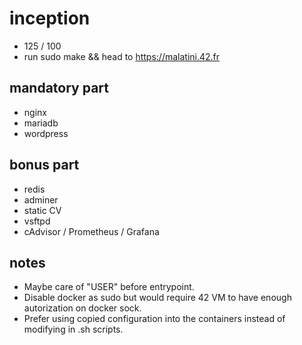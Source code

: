 # inception

- 125 / 100
- run sudo make && head to https://malatini.42.fr

## mandatory part

- nginx
- mariadb
- wordpress

## bonus part

- redis
- adminer
- static CV
- vsftpd
- cAdvisor / Prometheus / Grafana

## notes

- Maybe care of "USER" before entrypoint.
- Disable docker as sudo but would require 42 VM to have enough autorization on docker sock.
- Prefer using copied configuration into the containers instead of modifying in .sh scripts.
